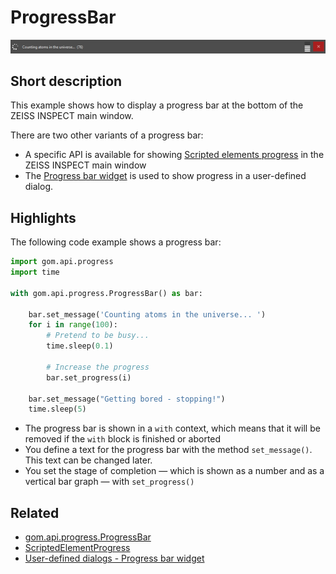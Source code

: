 # ProgressBar

![Main window progress bar](progress_bar.png)


## Short description

This example shows how to display a progress bar at the bottom of the ZEISS INSPECT main window.

There are two other variants of a progress bar:
* A specific API is available for showing <a href="https://github.com/ZEISS/zeiss-inspect-app-examples/tree/main/AppExamples/scripted_actuals/ScriptedElementProgress">Scripted elements progress</a> in the ZEISS INSPECT main window
* The <a href="https://zeiss.github.io/zeiss-inspect-app-api/2025/howtos/python_api_introduction/user_defined_dialogs.html#progress-bar-widget">Progress bar widget</a> is used to show progress in a user-defined dialog.

## Highlights

The following code example shows a progress bar:

```python
import gom.api.progress
import time

with gom.api.progress.ProgressBar() as bar:
    
    bar.set_message('Counting atoms in the universe... ')
    for i in range(100):
        # Pretend to be busy...
        time.sleep(0.1)
        
        # Increase the progress
        bar.set_progress(i)

    bar.set_message("Getting bored - stopping!")
    time.sleep(5)
```

* The progress bar is shown in a `with` context, which means that it will be removed if the `with` block is finished or aborted
* You define a text for the progress bar with the method `set_message()`. This text can be changed later.
* You set the stage of completion &mdash; which is shown as a number and as a vertical bar graph &mdash; with `set_progress()`

## Related

* <a href="https://zeiss.github.io/zeiss-inspect-app-api/2025/python_api/python_api.html#gom-api-progress-progressbar">gom.api.progress.ProgressBar</a>
* <a href="https://github.com/ZEISS/zeiss-inspect-app-examples/tree/main/AppExamples/scripted_actuals/ScriptedElementProgress">ScriptedElementProgress</a>
* <a href="https://zeiss.github.io/zeiss-inspect-app-api/2025/howtos/python_api_introduction/user_defined_dialogs.html#progress-bar-widget">User-defined dialogs - Progress bar widget</a>
